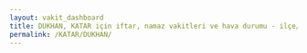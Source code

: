 ```yaml
---
layout: vakit_dashboard
title: DUKHAN, KATAR için iftar, namaz vakitleri ve hava durumu - ilçe/eyalet seç
permalink: /KATAR/DUKHAN/
---
```


<script type="text/javascript">
  var GLOBAL_COUNTRY = 'KATAR';
  var GLOBAL_CITY = 'DUKHAN';
  var GLOBAL_STATE = '';
  var lat = 72;
  var lon = 21;
</script>
